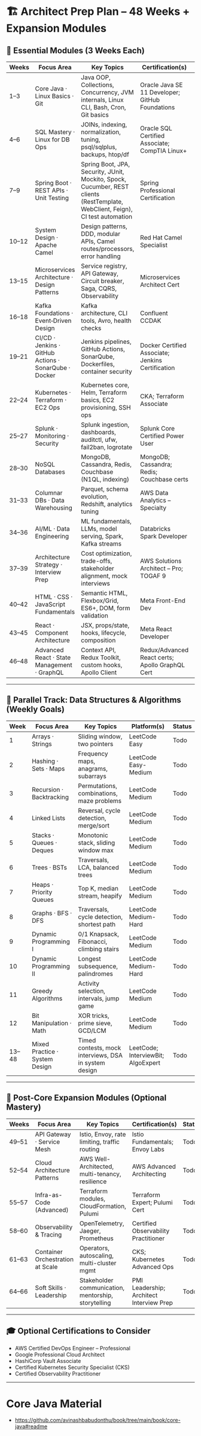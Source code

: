 # 🏗️ Architect Prep Plan – 48 Weeks + Expansion Modules

## 📘 Essential Modules (3 Weeks Each)

| Weeks  | Focus Area | Key Topics | Certification(s) | Status |
|--------|------------|------------|------------------|--------|
| 1–3 | Core Java · Linux Basics · Git | Java OOP, Collections, Concurrency, JVM internals, Linux CLI, Bash, Cron, Git basics | Oracle Java SE 11 Developer; GitHub Foundations | Todo |
| 4–6 | SQL Mastery · Linux for DB Ops | JOINs, indexing, normalization, tuning, psql/sqlplus, backups, htop/df | Oracle SQL Certified Associate; CompTIA Linux+ | Todo |
| 7–9 | Spring Boot · REST APIs · Unit Testing | Spring Boot, JPA, Security, JUnit, Mockito, Spock, Cucumber, REST clients (RestTemplate, WebClient, Feign), CI test automation | Spring Professional Certification | Todo |
| 10–12 | System Design · Apache Camel | Design patterns, DDD, modular APIs, Camel routes/processors, error handling | Red Hat Camel Specialist | Todo |
| 13–15 | Microservices Architecture · Design Patterns | Service registry, API Gateway, Circuit breaker, Saga, CQRS, Observability | Microservices Architect Cert | Todo |
| 16–18 | Kafka Foundations · Event‑Driven Design | Kafka architecture, CLI tools, Avro, health checks | Confluent CCDAK | Todo |
| 19–21 | CI/CD · Jenkins · GitHub Actions · SonarQube · Docker | Jenkins pipelines, GitHub Actions, SonarQube, Dockerfiles, container security | Docker Certified Associate; Jenkins Certification | Todo |
| 22–24 | Kubernetes · Terraform · EC2 Ops | Kubernetes core, Helm, Terraform basics, EC2 provisioning, SSH ops | CKA; Terraform Associate | Todo |
| 25–27 | Splunk · Monitoring · Security | Splunk ingestion, dashboards, auditctl, ufw, fail2ban, logrotate | Splunk Core Certified Power User | Todo |
| 28–30 | NoSQL Databases | MongoDB, Cassandra, Redis, Couchbase (N1QL, indexing) | MongoDB; Cassandra; Redis; Couchbase certs | Todo |
| 31–33 | Columnar DBs · Data Warehousing | Parquet, schema evolution, Redshift, analytics tuning | AWS Data Analytics – Specialty | Todo |
| 34–36 | AI/ML · Data Engineering | ML fundamentals, LLMs, model serving, Spark, Kafka streams | Databricks Spark Developer | Todo |
| 37–39 | Architecture Strategy · Interview Prep | Cost optimization, trade-offs, stakeholder alignment, mock interviews | AWS Solutions Architect – Pro; TOGAF 9 | Todo |
| 40–42 | HTML · CSS · JavaScript Fundamentals | Semantic HTML, Flexbox/Grid, ES6+, DOM, form validation | Meta Front-End Dev | Todo |
| 43–45 | React · Component Architecture | JSX, props/state, hooks, lifecycle, composition | Meta React Developer | Todo |
| 46–48 | Advanced React · State Management · GraphQL | Context API, Redux Toolkit, custom hooks, Apollo Client | Redux/Advanced React certs; Apollo GraphQL Cert | Todo |

---

## 🧠 Parallel Track: Data Structures & Algorithms (Weekly Goals)

| Week | Focus Area | Key Topics | Platform(s) | Status |
|------|------------|------------|-------------|--------|
| 1 | Arrays · Strings | Sliding window, two pointers | LeetCode Easy | Todo |
| 2 | Hashing · Sets · Maps | Frequency maps, anagrams, subarrays | LeetCode Easy-Medium | Todo |
| 3 | Recursion · Backtracking | Permutations, combinations, maze problems | LeetCode Medium | Todo |
| 4 | Linked Lists | Reversal, cycle detection, merge/sort | LeetCode Medium | Todo |
| 5 | Stacks · Queues · Deques | Monotonic stack, sliding window max | LeetCode Medium | Todo |
| 6 | Trees · BSTs | Traversals, LCA, balanced trees | LeetCode Medium | Todo |
| 7 | Heaps · Priority Queues | Top K, median stream, heapify | LeetCode Medium | Todo |
| 8 | Graphs · BFS · DFS | Traversals, cycle detection, shortest path | LeetCode Medium-Hard | Todo |
| 9 | Dynamic Programming I | 0/1 Knapsack, Fibonacci, climbing stairs | LeetCode Medium | Todo |
| 10 | Dynamic Programming II | Longest subsequence, palindromes | LeetCode Medium-Hard | Todo |
| 11 | Greedy Algorithms | Activity selection, intervals, jump game | LeetCode Medium | Todo |
| 12 | Bit Manipulation · Math | XOR tricks, prime sieve, GCD/LCM | LeetCode Medium | Todo |
| 13–48 | Mixed Practice · System Design | Timed contests, mock interviews, DSA in system design | LeetCode; InterviewBit; AlgoExpert | Todo |

---

## 🧩 Post-Core Expansion Modules (Optional Mastery)

| Weeks | Focus Area | Key Topics | Certification(s) | Status |
|-------|------------|------------|------------------|--------|
| 49–51 | API Gateway · Service Mesh | Istio, Envoy, rate limiting, traffic routing | Istio Fundamentals; Envoy Labs | Todo |
| 52–54 | Cloud Architecture Patterns | AWS Well-Architected, multi-tenancy, resilience | AWS Advanced Architecting | Todo |
| 55–57 | Infra-as-Code (Advanced) | Terraform modules, CloudFormation, Pulumi | Terraform Expert; Pulumi Cert | Todo |
| 58–60 | Observability & Tracing | OpenTelemetry, Jaeger, Prometheus | Certified Observability Practitioner | Todo |
| 61–63 | Container Orchestration at Scale | Operators, autoscaling, multi-cluster mgmt | CKS; Kubernetes Advanced Ops | Todo |
| 64–66 | Soft Skills · Leadership | Stakeholder communication, mentorship, storytelling | PMI Leadership; Architect Interview Prep | Todo |

---

## 🎓 Optional Certifications to Consider

- AWS Certified DevOps Engineer – Professional  
- Google Professional Cloud Architect  
- HashiCorp Vault Associate  
- Certified Kubernetes Security Specialist (CKS)  
- Certified Observability Practitioner  

------
# Core Java Material
* https://github.com/avinashbabudonthu/book/tree/main/book/core-java#readme
